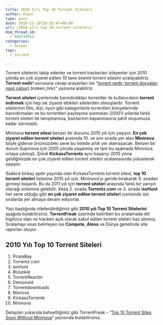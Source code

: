 ```yaml
---
title: 2010 Yılı Top 10 Torrent Siteleri
author: Alper
type: post
date: 2010-12-18T20:35:47+00:00
url: /2010-yili-top-10-torrent-siteleri/
dsq_thread_id:
  - 948739453
categories:
  - Sosyal
tags:
  - torrent

---
```

Torrent sitelerini takip edenler ve torrent trackerları izleyenler için 2010 yılında en çok ziyaret edilen 10 tane önemli torrent sitesini sıralayabiliriz. **Torrent nedir**! sorusuna cevap arayanları ise &#8220;[torrent nedir, torrent dosyaları nasıl çalışır][1]{.broken_link}&#8221; yazısına alabiliriz.

**Torrent siteleri** içerlerinde barındırdıkları torrentler ile kullanıcıların **torrent indirmek** için hep sık ziyaret ettikleri sitelerden olmuşlardır. Torrent sitelerinin film, dizi, oyun gibi kategorilerle torrentleri bünyelerinde barındırmaları ve bu torrentleri paylaşıma sunmaları 2000&#8217;li yıllarda farklı torrent siteleri ile tanışmamıza, bazılarının kapanmasına şahit oluşumuza kadar sürmüştü.

Mininova **torrent sitesi** benzer bir durumu 2010 yılı için yaşıyor. **En çok ziyaret edilen torrent siteleri** arasında 10. ve son sırada yer alan **Mininova** böyle giderse önümüzdeki sene bu listede artık yer alamayacak. Benzer bir durum Suprnova için 2005 yılında yaşanmış ve tam bu aşamada Mininova ortaya çıkmıştı. Şimdi **KickassTorrents** aynı başarıyı 2010 yılına geldiğimizde en çok ziyaret edilen torrent siteleri sıralamasında yükselerek yaşıyor.

Sadece birkaç aydır yayında olan KickassTorrents torrent sitesi, **top 10 torrent siteleri** listesine 2010 yılı için, Mininova&#8217;yı geride bırakarak 9. sıradan girmeyi başardı. Bu da 2011 yılı için **torrent siteleri** arasında farklı bir yarışın olacağı anlamına gelebilir. Keza 2. sırada **Torrentz.com** ve 3. sırada **isoHunt** her sene olduğu gibi **en çok ziyaret edilen torrent siteleri** içerisinde üst sıralarda yer almaya devam ediyorlar.

Yazı başlığında nitelendirdiğimiz gibi **2010 yılı Top 10 Torrent Sitelerini** aşağıda bulabilirsiniz. **TorrentFreak** üzerinde belirtilen bu sıralamada dili İngilizce olan ve trackerı açık olarak kabul edilen torrent siteleri baz alınmış. Sıralamayı esas belirleyen ise **Compete**, **Alexa** ve Dünya genelinde site raporları oluyor.

## 2010 Yılı Top 10 Torrent Siteleri

  1. PirateBay
  2. Torrentz.com
  3. isoHunt
  4. BtJunkie
  5. TorrentReactor
  6. Demonoid
  7. Torrentdownloads
  8. Monova
  9. KickassTorrents
 10. Mininova

Detayları yukarıda bahsettiğimiz gibi TorrentFreak &#8211; &#8220;<a href="http://torrentfreak.com/top-10-torrent-sites-soon-without-mininova-100227/" target="_blank">Top 10 Torrent Sites Soon Without Mininova</a>&#8221; yazısında bulabilirsiniz.

 [1]: https://www.murekkep.org/torrent-nedir-torrent-dosyalari-nasil-calisir-3593